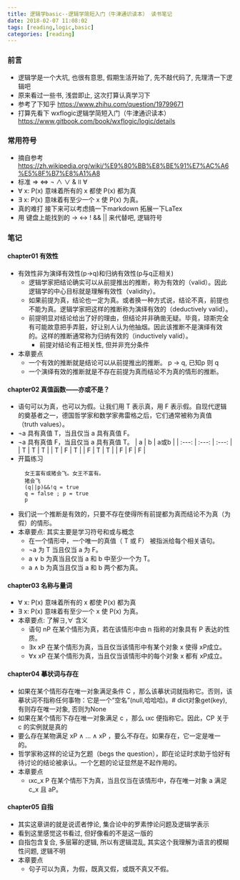 ```yaml
---
title: 逻辑学basic--逻辑学简短入门（牛津通识读本） 读书笔记
date: 2018-02-07 11:08:02
tags: [reading,logic,basic]
categories: [reading]
---
```

### 前言
* 逻辑学是一个大坑, 也很有意思, 假期生活开始了, 先不敲代码了, 先理清一下逻辑吧
* 原来看过一些书, 浅尝即止, 这次打算认真学习下
* 参考了下知乎 https://www.zhihu.com/question/19799671
* 打算先看下 wxflogic逻辑学简短入门（牛津通识读本） https://www.gitbook.com/book/wxflogic/logic/details
### 常用符号
* 摘自参考 https://zh.wikipedia.org/wiki/%E9%80%BB%E8%BE%91%E7%AC%A6%E5%8F%B7%E8%A1%A8
* 标准 ⇒ ⇔ ¬ ∧ ∨ & ǀǀ ∀
* ∀ x: P(x) 意味着所有的 x 都使 P(x) 都为真
* ∃ x: P(x) 意味着有至少一个 x 使 P(x) 为真。
* 真的难打 接下来可以考虑搞一下markdown 拓展一下LaTex
* 用 键盘上能找到的 -> <-> ! && || 来代替吧, 逻辑符号
<!---more--->
### 笔记
#### chapter01 有效性
* 有效性非为演绎有效性(p->q)和归纳有效性(p与q正相关)
  * 逻辑学家把结论确实可以从前提推出的推断，称为有效的（valid）。因此逻辑学的中心目标就是理解有效性（validity）。
  * 如果前提为真，结论也一定为真。或者换一种方式说，结论不真，前提也不能为真。逻辑学家把这样的推断称为演绎有效的（deductively valid）。
  * 前提明显对结论给出了好的理由，但结论并非确凿无疑。毕竟，琼斯完全有可能故意把手弄脏，好让别人认为他抽烟。因此该推断不是演绎有效的。这样的推断通常称为归纳有效的（inductively valid）。
      * 前提对结论有正相关性, 但并非充分条件
* 本章要点
  * 一个有效的推断就是结论可以从前提推出的推断。 p -> q, 已知p 则 q
  * 一个演绎有效的推断就是不存在前提为真而结论不为真的情形的推断。
#### chapter02 真值函数——亦或不是？
* 语句可以为真，也可以为假。让我们用 T 表示真，用 F 表示假。自现代逻辑的奠基者之一，德国哲学家和数学家弗雷格之后，它们通常被称为真值
（truth values）。
* ¬a 具有真值 T，当且仅当 a 具有真值 F。
* ¬a 具有真值 F，当且仅当 a 具有真值 T。
|  a  |  b  |  a或b  |
| :---: | :---: | :---: |
|  T  |  T  |  T  |
|  T  |  F  |  T  |
|  F  |  T  |  T  |
|  F  |  F  |  F  |
* 开篇练习
  ```
    女王富有或猪会飞。女王不富有。
    猪会飞
    (q||p)&&!q = true
    q = false ; p = true
    p
    ```
* 我们说一个推断是有效的，只要不存在使得所有前提都为真而结论不为真（为假）的情形。
* 本章要点: 其实主要是学习符号和或与概念
  * 在一个情形中，一个唯一的真值（ T 或 F） 被指派给每个相关语句。
  * ¬a 为 T 当且仅当 a 为 F。
  * a ∨ b 为真当且仅当 a 和 b 中至少一个为 T。
  * a ∧ b 为真当且仅当 a 和 b 两个都为真。

#### chapter03 名称与量词
* ∀ x: P(x) 意味着所有的 x 都使 P(x) 都为真
* ∃ x: P(x) 意味着有至少一个 x 使 P(x) 为真。
* 本章要点: 了解∃,∀ 含义
    * 语句 nP 在某个情形为真，若在该情形中由 n 指称的对象具有 P 表达的性质。
    * ∃x xP 在某个情形为真，当且仅当该情形中有某个对象 x 使得 xP成立。
    * ∀x xP 在某个情形为真，当且仅当该情形中的每个对象 x 都有 xP成立。
#### chapter04 摹状词与存在
* 如果在某个情形存在唯一对象满足条件 C ，那么该摹状词就指称它。否则，该摹状词不指称任何事物：它是一个“空名”(null,哈哈哈)。# dict对象get(key),有则存在唯一对象, 否则为None
* 如果在某个情形下存在唯一对象满足 c ，那么 ιxc 便指称它。因此，CP 关于 c 的实例就是真的
* 要么存在某物满足 xP ∧ … ∧ xP ，要么不存在。如果存在，它一定是唯一的。
* 哲学家称这样的论证为乞题（begs the question），即在论证时求助于恰好有待讨论的结论被承认。一个乞题的论证显然是不起作用的。
* 本章要点
  * ιxc_x P 在某个情形下为真，当且仅当在该情形中，存在唯一对象 a 满足 c_x 且 aP。
#### chapter05 自指
* 其实这章讲的就是说谎者悖论, 集合论中的罗素悖论问题及逻辑学表示
* 看到这里感觉这书看过, 但好像看的不是这一版的
* 自指包含复合, 多层幂的逻辑, 所以有逻辑混乱, 其实这个我理解为语言的模糊性问题, 逻辑不明
* 本章要点
  * 句子可以为真，为假，既真又假，或既不真又不假。


